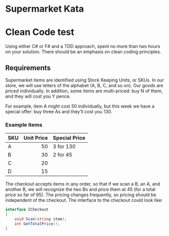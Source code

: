 Supermarket Kata
================

# Clean Code test

Using either C# or F# and a TDD approach, spent no more than two hours on your solution. There should be an emphasis on clean coding principles.

## Requirements
Supermarket items are identified using Stock Keeping Units, or SKUs. In our store, we will use letters of the alphabet (A, B, C, and so on). Our goods are priced individually. In addition, some items are multi-priced: buy N of them, and they will cost you Y pence. 

For example, item A might cost 50 individually, but this week we have a special offer: buy three As and they’ll cost you 130.

### Example items

| SKU | Unit Price | Special Price |
|-----|-----------:|---------------|
| A   | 50     	   | 3 for 130     |
| B   | 30     	   | 2 for 45      |
| C   | 20     	   |               |
| D   | 15     	   |               |


The checkout accepts items in any order, so that if we scan a B, an A, and another B, we will recognize the two Bs and price them at 45 (for a total price so far of 95). The pricing changes frequently, so pricing should be independent of the checkout. The interface to the checkout could look like:

```csharp
interface ICheckout
{
    void Scan(string item);
    int GetTotalPrice();
}
```
